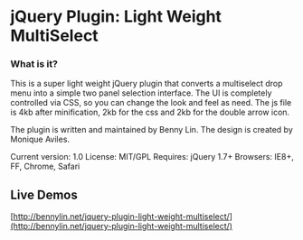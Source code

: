 # jQuery Plugin: Light Weight MultiSelect

### What is it?

This is a super light weight jQuery plugin that converts a multiselect drop menu into a simple two panel selection interface.  The UI is completely controlled via CSS, so you can change the look and feel as need. The js file is 4kb after minification, 2kb for the css and 2kb for the double arrow icon.

The plugin is written and maintained by Benny Lin.  The design is created by Monique Aviles.

Current version: 1.0
License: MIT/GPL
Requires: jQuery 1.7+
Browsers: IE8+, FF, Chrome, Safari

## Live Demos

[http://bennylin.net/jquery-plugin-light-weight-multiselect/](http://bennylin.net/jquery-plugin-light-weight-multiselect/)

